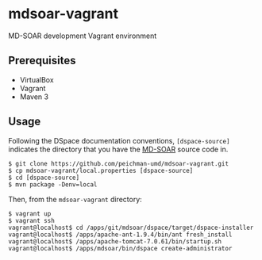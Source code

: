# mdsoar-vagrant

MD-SOAR development Vagrant environment

## Prerequisites

- VirtualBox
- Vagrant
- Maven 3

## Usage

Following the DSpace documentation conventions, `[dspace-source]` indicates the directory that you have the
[MD-SOAR](https://github.com/umd-lib/mdsoar) source code in.

```
$ git clone https://github.com/peichman-umd/mdsoar-vagrant.git
$ cp mdsoar-vagrant/local.properties [dspace-source]
$ cd [dspace-source]
$ mvn package -Denv=local
```
Then, from the `mdsoar-vagrant` directory:
```
$ vagrant up
$ vagrant ssh
vagrant@localhost$ cd /apps/git/mdsoar/dspace/target/dspace-installer
vagrant@localhost$ /apps/apache-ant-1.9.4/bin/ant fresh_install
vagrant@localhost$ /apps/apache-tomcat-7.0.61/bin/startup.sh
vagrant@localhost$ /apps/mdsoar/bin/dspace create-administrator
```
